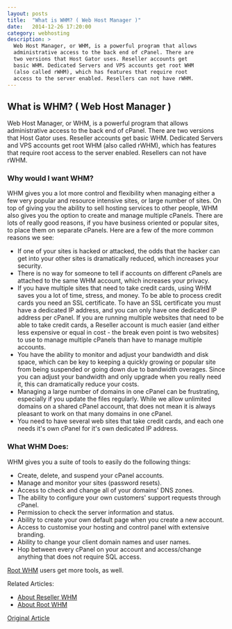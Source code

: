 ```yaml
---
layout: posts
title:  "What is WHM? ( Web Host Manager )"
date:   2014-12-26 17:20:00
category: webhosting
description: >
  Web Host Manager, or WHM, is a powerful program that allows
  administrative access to the back end of cPanel. There are 
  two versions that Host Gator uses. Reseller accounts get 
  basic WHM. Dedicated Servers and VPS accounts get root WHM 
  (also called rWHM), which has features that require root 
  access to the server enabled. Resellers can not have rWHM.
---
```


What is WHM? ( Web Host Manager )
-------------------------------

Web Host Manager, or WHM, is a powerful program that allows administrative access to the back end of cPanel. There are two versions that Host Gator uses. Reseller accounts get basic WHM. Dedicated Servers and VPS accounts get root WHM (also called rWHM), which has features that require root access to the server enabled. Resellers can not have rWHM.

### Why would I want WHM?

WHM gives you a lot more control and flexibility when managing either a few very popular and resource intensive sites, or large number of sites. On top of giving you the ability to sell hosting services to other people, WHM also gives you the option to create and manage multiple cPanels. There are lots of really good reasons, if you have business oriented or popular sites, to place them on separate cPanels. Here are a few of the more common reasons we see:

- If one of your sites is hacked or attacked, the odds that the hacker can get into your other sites is dramatically reduced, which increases your security.
- There is no way for someone to tell if accounts on different cPanels are attached to the same WHM account, which increases your privacy.
- If you have multiple sites that need to take credit cards, using WHM saves you a lot of time, stress, and money. To be able to process credit cards you need an SSL certificate. To have an SSL certificate you must have a dedicated IP address, and you can only have one dedicated IP address per cPanel. If you are running multiple websites that need to be able to take credit cards, a Reseller account is much easier (and either less expensive or equal in cost - the break even point is two websites) to use to manage multiple cPanels than have to manage multiple accounts.
- You have the ability to monitor and adjust your bandwidth and disk space, which can be key to keeping a quickly growing or popular site from being suspended or going down due to bandwidth overages. Since you can adjust your bandwidth and only upgrade when you really need it, this can dramatically reduce your costs.
- Managing a large number of domains in one cPanel can be frustrating, especially if you update the files regularly. While we allow unlimited domains on a shared cPanel account, that does not mean it is always pleasant to work on that many domains in one cPanel.
- You need to have several web sites that take credit cards, and each one needs it's own cPanel for it's own dedicated IP address.

### What WHM Does:

WHM gives you a suite of tools to easily do the following things:

- Create, delete, and suspend your cPanel accounts.
- Manage and monitor your sites (password resets).
- Access to check and change all of your domains' DNS zones.
- The ability to configure your own customers' support requests through cPanel.
- Permission to check the server information and status.
- Ability to create your own default page when you create a new account.
- Access to customise your hosting and control panel with extensive branding.
- Ability to change your client domain names and user names.
- Hop between every cPanel on your account and access/change anything that does not require SQL access.

[Root WHM][1] users get more tools, as well.  

Related Articles:  
- [About Reseller WHM][2]  
- [About Root WHM][3]  


[Original Article](http://support.hostgator.com/articles/webhost-manager-whm/what-is-whm-web-host-manager)  

[1]: http://support.hostgator.com/articles/webhost-manager-whm/root-whm/about-root-whm
[2]: http://support.hostgator.com/articles/webhost-manager-whm/about-reseller-whm
[3]: http://support.hostgator.com/articles/webhost-manager-whm/root-whm/about-root-whm
